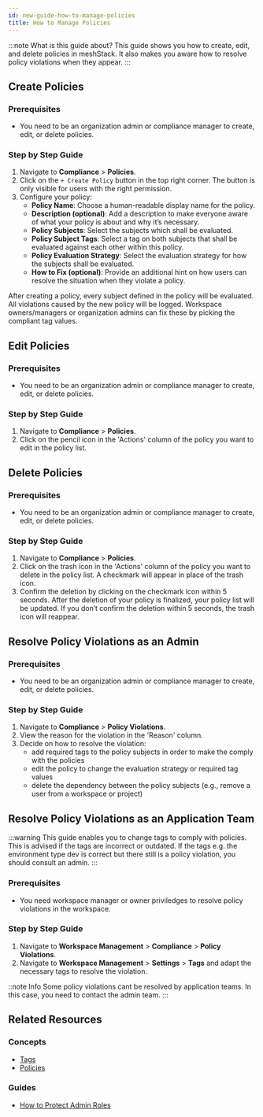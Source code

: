 ```yaml
---
id: new-guide-how-to-manage-policies
title: How to Manage Policies
---
```


:::note What is this guide about?
This guide shows you how to create, edit, and delete policies in meshStack. It also makes you aware how to resolve policy violations when they appear.
:::

## Create Policies

### Prerequisites

- You need to be an organization admin or compliance manager to create, edit, or delete policies.

### Step by Step Guide

1. Navigate to **Compliance** > **Policies**.
2. Click on the `+ Create Policy` button in the top right corner. The button is only visible for users with the right permission.
3. Configure your policy:
    - **Policy Name**: Choose a human-readable display name for the policy.
    - **Description (optional)**: Add a description to make everyone aware of what your policy is about and why it’s necessary.
    - **Policy Subjects**: Select the subjects which shall be evaluated.
    - **Policy Subject Tags**: Select a tag on both subjects that shall be evaluated against each other within this policy.
    - **Policy Evaluation Strategy**: Select the evaluation strategy for how the subjects shall be evaluated.
    - **How to Fix (optional)**: Provide an additional hint on how users can resolve the situation when they violate a policy.

After creating a policy, every subject defined in the policy will be evaluated. All violations caused by the new policy will be logged. Workspace owners/managers or organization admins can fix these by picking the compliant tag values.

## Edit Policies

### Prerequisites

- You need to be an organization admin or compliance manager to create, edit, or delete policies.

### Step by Step Guide

1. Navigate to **Compliance** > **Policies**.
2. Click on the pencil icon in the 'Actions' column of the policy you want to edit in the policy list.

## Delete Policies

### Prerequisites

- You need to be an organization admin or compliance manager to create, edit, or delete policies.

### Step by Step Guide

1. Navigate to **Compliance** > **Policies**.
2. Click on the trash icon in the 'Actions' column of the policy you want to delete in the policy list. A checkmark will appear in place of the trash icon.
3. Confirm the deletion by clicking on the checkmark icon within 5 seconds. After the deletion of your policy is finalized, your policy list will be updated. If you don’t confirm the deletion within 5 seconds, the trash icon will reappear.

## Resolve Policy Violations as an Admin

### Prerequisites

- You need to be an organization admin or compliance manager to create, edit, or delete policies.

### Step by Step Guide 

1. Navigate to **Compliance** > **Policy Violations**.
2. View the reason for the violation in the 'Reason' column.
3. Decide on how to resolve the violation:
   - add required tags to the policy subjects in order to make the comply with the policies
   - edit the policy to change the evaluation strategy or required tag values
   - delete the dependency between the policy subjects (e.g., remove a user from a workspace or project)

## Resolve Policy Violations as an Application Team

:::warning
This guide enables you to change tags to comply with policies. This is advised if the tags are incorrect or outdated. If the tags e.g. the environment type dev is correct but there still is a policy violation, you should consult an admin.
:::

### Prerequisites

- You need workspace manager or owner priviledges to resolve policy violations in the workspace.

### Step by Step Guide

1. Navigate to **Workspace Management** > **Compliance** > **Policy Violations**.
2. Navigate to **Workspace Management** > **Settings** > **Tags** and adapt the necessary tags to resolve the violation.

::note Info
Some policy violations cant be resolved by application teams. In this case, you need to contact the admin team.
:::

## Related Resources

### Concepts

- [Tags](new-concept-tag.md)
- [Policies](new-concept-policy.md)

### Guides

- [How to Protect Admin Roles](new-guide-how-to-protect-admin-roles.md)
